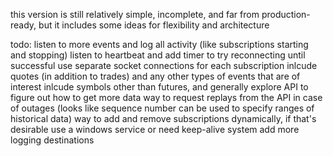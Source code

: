 this version is still relatively simple, incomplete, and far from production-ready, but it includes some ideas for flexibility and architecture

todo:
listen to more events and log all activity (like subscriptions starting and stopping)
listen to heartbeat and add timer to try reconnecting until successful
use separate socket connections for each subscription
inlcude quotes (in addition to trades) and any other types of events that are of interest
inlcude symbols other than futures, and generally explore API to figure out how to get more data
way to request replays from the API in case of outages (looks like sequence number can be used to specify ranges of historical data)
way to add and remove subscriptions dynamically, if that's desirable
use a windows service or need keep-alive system
add more logging destinations